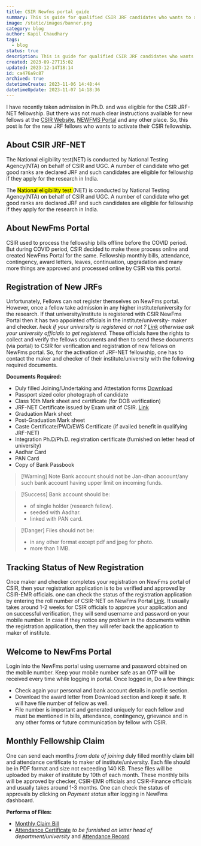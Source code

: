 ```yaml
---
title: CSIR Newfms portal guide
summary: This is guide for qualified CSIR JRF candidates who wants to activate their fellowship on NewFms portal of CSIR.
image: /static/images/banner.png
category: blog
author: Kapil Chaudhary
tags:
  - blog
status: true
description: This is guide for qualified CSIR JRF candidates who wants to activate their fellowship on NewFms portal of CSIR.
created: 2023-09-27T15:02
updated: 2023-12-14T18:14
id: ca476a9c87
archived: true
datetimeCreate: 2023-11-06 14:48:44
datetimeUpdate: 2023-11-07 14:18:36
---
```


I have recently taken admission in Ph.D. and was eligible for the CSIR JRF-NET fellowship. But there was not much clear instructions available for new fellows at the [CSIR Website](https://csirhrdg.res.in), [NEWFMS Portal](https://newfms.ncl.res.in) and any other place. So, this post is for the new JRF fellows who wants to activate their CSIR fellowship.

## About CSIR JRF-NET

The National eligibility test(NET) is conducted by National Testing Agency(NTA) on behalf of CSIR and UGC. A number of candidate who get good ranks are declared JRF and such candidates are eligible for fellowship if they apply for the research in India.

The <mark class="hltr-blue">National eligibility test </mark>(NET) is conducted by National Testing Agency(NTA) on behalf of CSIR and UGC. A number of candidate who get good ranks are declared JRF and such candidates are eligible for fellowship if they apply for the research in India.

## About NewFms Portal

CSIR used to process the fellowship bills offline before the COVID period. But during COVID period, CSIR decided to make these process online and created NewFms Portal for the same. Fellowship monthly bills, attendance, contingency, award letters, leaves, continuation, upgradation and many more things are approved and processed online by CSIR via this portal.

## Registration of New JRFs

Unfortunately, Fellows can not register themselves on NewFms portal. However, once a fellow take admission in any higher institute/university for the research. If that university/institute is registered with CSIR NewFms Portal then it has two appointed officials in the institute/university- maker and checker. _heck if your university is registered or not ? [Link](https://newfms.ncl.res.in/MNGT/InstituteRegStatus.aspx) otherwise ask your university officials to get registered._ These officials have the rights to collect and verify the fellows documents and then to send these documents (via portal) to CSIR for verification and registration of new fellows on NewFms portal. So, for the activation of JRF-NET fellowship, one has to contact the maker and checker of their institute/university with the following required documents.

**Documents Required:**

- Duly filled Joining/Undertaking and Attestation forms [Download](https://csirhrdg.res.in/SiteContent/ManagedContent/ContentFiles/20190619160204516jrf_Undertaking_Form.pdf)
- Passport sized color photograph of candidate
- Class 10th Mark sheet and certificate (for DOB verification)
- JRF-NET Certificate issued by Exam unit of CSIR. [Link](https://ecertificate.nta.ac.in/)
- Graduation Mark sheet
- Post-Graduation Mark sheet
- Caste Certificate/PWD/EWS Certificate (if availed benefit in qualifying JRF-NET)
- Integration Ph.D/Ph.D. registration certificate (furnished on letter head of university)
- Aadhar Card
- PAN Card
- Copy of Bank Passbook

> [!Warning] Note
> Bank account should not be Jan-dhan account/any such bank account having upper limit on incoming funds.

> [!Success] Bank account should be:
>
> - of single holder (research fellow).
> - seeded with Aadhar.
> - linked with PAN card.

> [!Danger] Files should not be:
>
> - in any other format except pdf and jpeg for photo.
> - more than 1 MB.

## Tracking Status of New Registration

Once maker and checker completes your registration on NewFms portal of CSIR, then your registration application is to be verified and approved by CSIR-EMR officials. one can check the status of the registration application by entering the roll number of CSIR-NET on NewFms Portal [Link](https://newfms.ncl.res.in/NewJoineeStatus.aspx). It usually takes around 1-2 weeks for CSIR officials to approve your application and on successful verification, they will send username and password on your mobile number. In case if they notice any problem in the documents within the registration application, then they will refer back the application to maker of institute.

## Welcome to NewFms Portal

Login into the NewFms portal using username and password obtained on the mobile number. Keep your mobile number safe as an OTP will be received every time while logging in portal. Once logged in, Do a few things:

- Check again your personal and bank account details in profile section.
- Download the award letter from Download section and keep it safe. It will have file number of fellow as well.
- File number is important and generated uniquely for each fellow and must be mentioned in bills, attendance, contingency, grievance and in any other forms or future communication by fellow with CSIR.

## Monthly Fellowship Claim

One can send each months _from date of joining_ duly filled monthly claim bill and attendance certificate to maker of institute/university. Each file should be in PDF format and size not exceeding 140 KB. These files will be uploaded by maker of institute by 10th of each month. These monthly bills will be approved by checker, CSIR-EMR officials and CSIR-Finance officials and usually takes around 1-3 months. One can check the status of approvals by clicking on _Payment status_ after logging in NewFms dashboard.

**Performa of Files:**

- [Monthly Claim Bill](https://v1.heykapil.in/static/docs/monthly-bill.docx)
- [Attendance Certificate](https://v1.heykapil.in/static/docs/New_Attendance_Certificate_CSIR.docx) _to be furnished on letter head of department/university_ and [Attendance Record](https://v1.heykapil.in/static/docs/ATTENDANCE_RECORD.docx)
